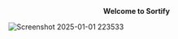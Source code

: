 <div align="center">
<b>Welcome to Sortify</b>
</div>

![Screenshot 2025-01-01 223533](https://github.com/user-attachments/assets/0707afa2-430c-4c13-b923-96905539057b)
